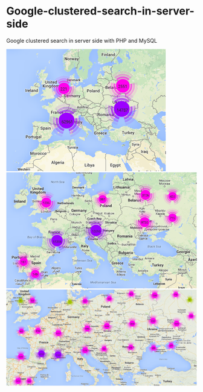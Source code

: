 Google-clustered-search-in-server-side
======================================

Google clustered search in server side with PHP and MySQL

![Screenshot1](https://github.com/jafaripur/Google-clustered-search-in-server-side/blob/master/screenshot/1.PNG)
![Screenshot2](https://github.com/jafaripur/Google-clustered-search-in-server-side/blob/master/screenshot/2.PNG)
![Screenshot3](https://github.com/jafaripur/Google-clustered-search-in-server-side/blob/master/screenshot/3.PNG)
